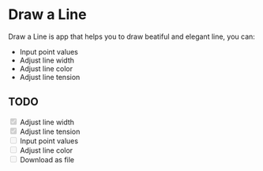 # Draw a Line
Draw a Line is app that helps you to draw beatiful and elegant line, you can:
- Input point values
- Adjust line width
- Adjust line color
- Adjust line tension

## TODO
<input type="checkbox" disabled checked/> Adjust line width<br>
<input type="checkbox" disabled checked/> Adjust line tension<br>
<input type="checkbox" disabled /> Input point values<br>
<input type="checkbox" disabled /> Adjust line color<br>
<input type="checkbox" disabled /> Download as file<br>